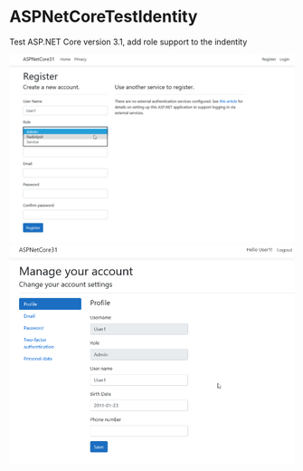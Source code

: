 # ASPNetCoreTestIdentity
Test ASP.NET Core version 3.1, add role support to the indentity

![Demo Image](https://github.com/hjonwy/ASPNetCoreTestIdentity/blob/master/Demo1.PNG)
![Demo Image](https://github.com/hjonwy/ASPNetCoreTestIdentity/blob/master/Demo2.PNG)
